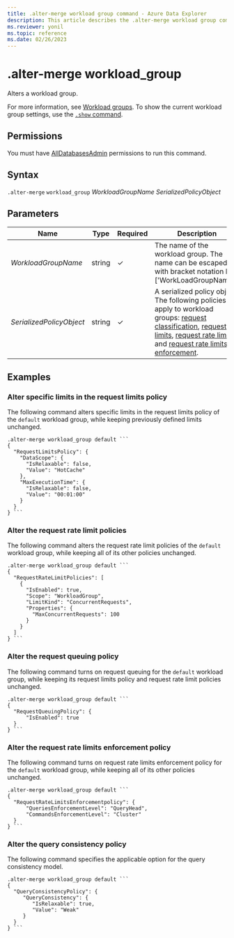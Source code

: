 ```yaml
---
title: .alter-merge workload group command - Azure Data Explorer
description: This article describes the .alter-merge workload group command in Azure Data Explorer.
ms.reviewer: yonil
ms.topic: reference
ms.date: 02/26/2023
---
```

# .alter-merge workload_group

Alters a workload group.

For more information, see [Workload groups](workload-groups.md). To show the current workload group settings, use the [`.show` command](show-workload-group-command.md).

## Permissions

You must have [AllDatabasesAdmin](access-control/role-based-access-control.md) permissions to run this command.

## Syntax

`.alter-merge` `workload_group` *WorkloadGroupName* *SerializedPolicyObject*

## Parameters

|Name|Type|Required|Description|
|--|--|--|--|
| *WorkloadGroupName* | string | &check; | The name of the workload group. The name can be escaped with bracket notation like ['WorkLoadGroupName']. |
| *SerializedPolicyObject* | string | &check; | A serialized policy object. The following policies apply to workload groups: [request classification](request-classification-policy.md), [request limits](request-limits-policy.md), [request rate limit](request-rate-limit-policy.md), and [request rate limits enforcement](request-rate-limits-enforcement-policy.md).|

## Examples

### Alter specific limits in the request limits policy

The following command alters specific limits in the request limits policy of the `default` workload group,
while keeping previously defined limits unchanged.

~~~kusto
.alter-merge workload_group default ```
{
  "RequestLimitsPolicy": {
    "DataScope": {
      "IsRelaxable": false,
      "Value": "HotCache"
    },
    "MaxExecutionTime": {
      "IsRelaxable": false,
      "Value": "00:01:00"
    }
  }
} ```
~~~

### Alter the request rate limit policies

The following command alters the request rate limit policies of the `default` workload group,
while keeping all of its other policies unchanged.

~~~kusto
.alter-merge workload_group default ```
{
  "RequestRateLimitPolicies": [
    {
      "IsEnabled": true,
      "Scope": "WorkloadGroup",
      "LimitKind": "ConcurrentRequests",
      "Properties": {
        "MaxConcurrentRequests": 100
      }
    }
  ]
} ```
~~~

### Alter the request queuing policy

The following command turns on request queuing for the `default` workload group, while keeping its request limits policy and request rate limit policies unchanged.

~~~kusto
.alter-merge workload_group default ```
{
  "RequestQueuingPolicy": {
      "IsEnabled": true
  }
} ```
~~~

### Alter the request rate limits enforcement policy

The following command turns on request rate limits enforcement policy for the `default` workload group,
while keeping all of its other policies unchanged.

~~~kusto
.alter-merge workload_group default ```
{
  "RequestRateLimitsEnforcementpolicy": {
      "QueriesEnforcementLevel": "QueryHead",
      "CommandsEnforcementLevel": "Cluster"
  }
} ```
~~~

### Alter the query consistency policy

The following command specifies the applicable option for the query consistency model.

~~~kusto
.alter-merge workload_group default ```
{
  "QueryConsistencyPolicy": {
     "QueryConsistency": {
        "IsRelaxable": true,
        "Value": "Weak"
     }
  }
} ```
~~~
